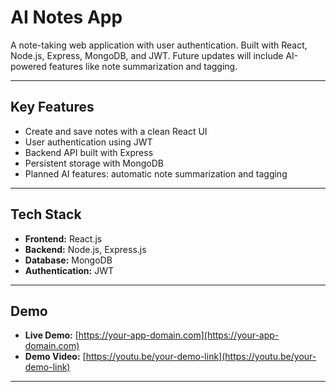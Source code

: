 # AI Notes App

A note-taking web application with user authentication. Built with React, Node.js, Express, MongoDB, and JWT. Future updates will include AI-powered features like note summarization and tagging.

---

## Key Features

- Create and save notes with a clean React UI
- User authentication using JWT
- Backend API built with Express
- Persistent storage with MongoDB
- Planned AI features: automatic note summarization and tagging

---

## Tech Stack

- **Frontend:** React.js
- **Backend:** Node.js, Express.js
- **Database:** MongoDB
- **Authentication:** JWT

---

## Demo

- **Live Demo:** [https://your-app-domain.com](https://your-app-domain.com)
- **Demo Video:** [https://youtu.be/your-demo-link](https://youtu.be/your-demo-link)

---
